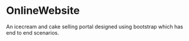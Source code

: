 # OnlineWebsite

An icecream and cake selling portal designed using bootstrap which has end to end scenarios.
